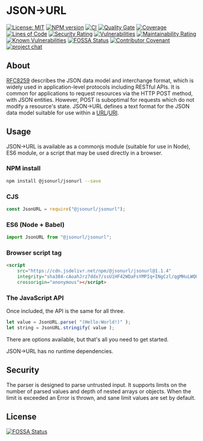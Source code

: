 # JSON&#x2192;URL
[![License: MIT](https://img.shields.io/github/license/jsonurl/jsonurl-js.svg?label=License)][license]
[![NPM version](https://img.shields.io/npm/v/@jsonurl/jsonurl.svg)](https://www.npmjs.com/package/@jsonurl/jsonurl)
[![CI](https://github.com/jsonurl/jsonurl-js/workflows/ci/badge.svg?branch=main)](https://github.com/jsonurl/jsonurl-js/actions/workflows/ci.yml)
[![Quality Gate](https://sonarcloud.io/api/project_badges/measure?project=jsonurl-js&metric=alert_status)](https://sonarcloud.io/dashboard?id=jsonurl-js)
[![Coverage](https://sonarcloud.io/api/project_badges/measure?project=jsonurl-js&metric=coverage)](https://sonarcloud.io/dashboard?id=jsonurl-js)
[![Lines of Code](https://sonarcloud.io/api/project_badges/measure?project=jsonurl-js&metric=ncloc)](https://sonarcloud.io/dashboard?id=jsonurl-js)
[![Security Rating](https://sonarcloud.io/api/project_badges/measure?project=jsonurl-js&metric=security_rating)](https://sonarcloud.io/dashboard?id=jsonurl-js)
[![Vulnerabilities](https://sonarcloud.io/api/project_badges/measure?project=jsonurl-js&metric=vulnerabilities)](https://sonarcloud.io/dashboard?id=jsonurl-js)
[![Maintainability Rating](https://sonarcloud.io/api/project_badges/measure?project=jsonurl-js&metric=sqale_rating)](https://sonarcloud.io/dashboard?id=jsonurl-js)
[![Known Vulnerabilities](https://snyk.io/test/github/jsonurl/jsonurl-js/badge.svg?targetFile=package.json)](https://snyk.io/test/github/jsonurl/jsonurl-js?targetFile=package.json)
[![FOSSA Status](https://app.fossa.com/api/projects/git%2Bgithub.com%2Fjsonurl%2Fjsonurl-js.svg?type=shield)](https://app.fossa.com/projects/git%2Bgithub.com%2Fjsonurl%2Fjsonurl-js?ref=badge_shield)
[![Contributor Covenant](https://img.shields.io/badge/Contributor%20Covenant-v2.0%20adopted-ff69b4.svg)](CODE_OF_CONDUCT.md)
[![project chat](https://img.shields.io/badge/zulip-join_chat-brightgreen.svg)](https://jsonurl.zulipchat.com/)

## About
[RFC8259][RFC8259] describes the JSON data model and interchange format, which is widely
used in application-level protocols including RESTful APIs. It is common for
applications to request resources via the HTTP POST method, with JSON entities.
However, POST is suboptimal for requests which do not modify a resource's
state. JSON&#x2192;URL defines a text format for the JSON data model suitable
for use within a [URL][RFC1738]/[URI][RFC3986].

## Usage
JSON&#x2192;URL is available as a commonjs module (suitable for use in Node), ES6
module, or a script that may be used directly in a browser.

### NPM install
```sh
npm install @jsonurl/jsonurl --save
```

### CJS
```js
const JsonURL = require("@jsonurl/jsonurl");
```
### ES6 (Node + Babel)
```js
import JsonURL from "@jsonurl/jsonurl";
```
### Browser script tag
```html
<script
    src="https://cdn.jsdelivr.net/npm/@jsonurl/jsonurl@1.1.4"
    integrity="sha384-cAoahJrz7ddx7/ssU1HF42WDaFsYMPIq+INgCzl/qgMHuLWQU+jLtnWzTvJPOcpe"
    crossorigin="anonymous"></script>
```

### The JavaScript API
Once included, the API is the same for all three.
```js
let value = JsonURL.parse( "(Hello:World!)" );
let string = JsonURL.stringify( value );
```
There are options available, but that's all you need to get started.

JSON&#x2192;URL has no runtime dependencies.

## Security
The parser is designed to parse untrusted input. It supports limits on
the number of parsed values and depth of nested arrays or objects.
When the limit is exceeded an Error is thrown, and sane limit values are
set by default.

[RFC8259]: https://tools.ietf.org/html/rfc8259
[RFC3986]: https://tools.ietf.org/html/rfc3986
[RFC1738]: https://tools.ietf.org/html/rfc1738
[license]: https://opensource.org/licenses/MIT


## License
[![FOSSA Status](https://app.fossa.com/api/projects/git%2Bgithub.com%2Fjsonurl%2Fjsonurl-js.svg?type=large)](https://app.fossa.com/projects/git%2Bgithub.com%2Fjsonurl%2Fjsonurl-js?ref=badge_large)
